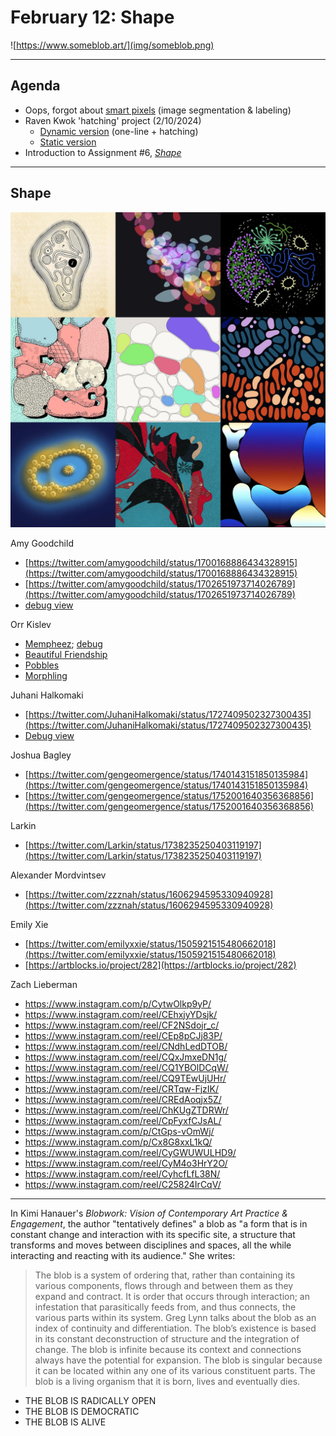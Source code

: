 # February 12: Shape

![https://www.someblob.art/](img/someblob.png)

---

## Agenda

* Oops, forgot about [smart pixels](https://twitter.com/golan/status/1749558321403609553) (image segmentation & labeling)
* Raven Kwok 'hatching' project (2/10/2024)
	* [Dynamic version](https://twitter.com/RavenKwok/status/1756692564596650113) (one-line + hatching)
	* [Static version](https://twitter.com/RavenKwok/status/1756385615661478341)
* Introduction to Assignment #6, [*Shape*](../../../assignments/06_shape/README.md)

---

## Shape

![blob-club.jpg](img/blob-club.jpg)

Amy Goodchild

* [https://twitter.com/amygoodchild/status/1700168886434328915](https://twitter.com/amygoodchild/status/1700168886434328915)
* [https://twitter.com/amygoodchild/status/1702651973714026789](https://twitter.com/amygoodchild/status/1702651973714026789)
* [debug view](https://twitter.com/amygoodchild/status/1700817704284795250)

Orr Kislev

* [Mempheez](https://www.fxhash.xyz/generative/29786); [debug](https://twitter.com/OrrKislev/status/1736252101208969496)
* [Beautiful Friendship](https://www.fxhash.xyz/generative/26461)
* [Pobbles](https://www.fxhash.xyz/generative/15487)
* [Morphling](https://www.alba.art/projects/morphling)

Juhani Halkomaki

* [https://twitter.com/JuhaniHalkomaki/status/1727409502327300435](https://twitter.com/JuhaniHalkomaki/status/1727409502327300435)
* [Debug view](https://twitter.com/JuhaniHalkomaki/status/1727751160897946020)

Joshua Bagley

* [https://twitter.com/gengeomergence/status/1740143151850135984](https://twitter.com/gengeomergence/status/1740143151850135984)
* [https://twitter.com/gengeomergence/status/1752001640356368856](https://twitter.com/gengeomergence/status/1752001640356368856)

Larkin

* [https://twitter.com/Larkin/status/1738235250403119197](https://twitter.com/Larkin/status/1738235250403119197)

Alexander Mordvintsev

* [https://twitter.com/zzznah/status/1606294595330940928](https://twitter.com/zzznah/status/1606294595330940928)

Emily Xie

* [https://twitter.com/emilyxxie/status/1505921515480662018](https://twitter.com/emilyxxie/status/1505921515480662018)
* [https://artblocks.io/project/282](https://artblocks.io/project/282)

Zach Lieberman

* https://www.instagram.com/p/CytwOlkp9yP/
* https://www.instagram.com/reel/CEhxjyYDsjk/
* https://www.instagram.com/reel/CF2NSdojr_c/
* https://www.instagram.com/reel/CEp8pCJj83P/
* https://www.instagram.com/reel/CNdhLedDTOB/
* https://www.instagram.com/reel/CQxJmxeDN1g/
* https://www.instagram.com/reel/CQ1YBOlDCqW/
* https://www.instagram.com/reel/CQ9TEwUjUHr/
* https://www.instagram.com/reel/CRTqw-FjzIK/
* https://www.instagram.com/reel/CREdAoqjx5Z/
* https://www.instagram.com/reel/ChKUgZTDRWr/
* https://www.instagram.com/reel/CpFyxfCJsAL/
* https://www.instagram.com/p/CtGps-vOmWj/
* https://www.instagram.com/p/Cx8G8xxL1kQ/
* https://www.instagram.com/reel/CyGWUWULHD9/
* https://www.instagram.com/reel/CyM4o3HrY2O/
* https://www.instagram.com/reel/CyhcfLfL38N/
* https://www.instagram.com/reel/C25824IrCqV/


---

In Kimi Hanauer's *Blobwork: Vision of Contemporary Art Practice & Engagement*, the author "tentatively defines" a blob as "a form that is in constant change and interaction with its specific site, a structure that transforms and moves between disciplines and spaces, all the while interacting and reacting with its audience." She writes: 

> The blob is a system of ordering that, rather than containing its various components, flows through and between them as they expand and contract. It is order that occurs through interaction; an infestation that parasitically feeds from, and thus connects, the various parts within its system. Greg Lynn talks about the blob as an index of continuity and differentiation. The blob’s existence is based in its constant deconstruction of structure and the integration of change. The blob is infinite because its context and connections always have the potential for expansion. The blob is singular because it can be located within any one of its various constituent parts. The blob is a living organism that it is born, lives and eventually dies.

* THE BLOB IS RADICALLY OPEN
* THE BLOB IS DEMOCRATIC
* THE BLOB IS ALIVE


